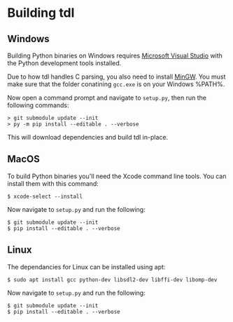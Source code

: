


# Building tdl



## Windows

Building Python binaries on Windows requires
[Microsoft Visual Studio](https://www.visualstudio.com/vs/community/)
with the Python development tools installed.

Due to how tdl handles C parsing, you also need to install
[MinGW](http://www.mingw.org/).
You must make sure that the folder conatining `gcc.exe` is on your
Windows %PATH%.

Now open a command prompt and navigate to `setup.py`, then run the
following commands:

    > git submodule update --init
    > py -m pip install --editable . --verbose

This will download dependencies and build tdl in-place.

## MacOS

To build Python binaries you'll need the Xcode command line tools.
You can install them with this command:

    $ xcode-select --install

Now navigate to `setup.py` and run the following:

    $ git submodule update --init
    $ pip install --editable . --verbose

## Linux

The dependancies for Linux can be installed using apt:

    $ sudo apt install gcc python-dev libsdl2-dev libffi-dev libomp-dev

Now navigate to `setup.py` and run the following:

    $ git submodule update --init
    $ pip install --editable . --verbose
